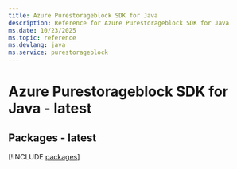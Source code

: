 ```yaml
---
title: Azure Purestorageblock SDK for Java
description: Reference for Azure Purestorageblock SDK for Java
ms.date: 10/23/2025
ms.topic: reference
ms.devlang: java
ms.service: purestorageblock
---
```

# Azure Purestorageblock SDK for Java - latest
## Packages - latest
[!INCLUDE [packages](purestorageblock-index.md)]
